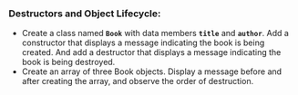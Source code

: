 ###  Destructors and Object Lifecycle:
-	Create a class named **`Book`** with data members **`title`** and **`author`**. Add a constructor that displays a message indicating the book is being created. And add a destructor that displays a message indicating the book is being destroyed.
-	Create an array of three Book objects. Display a message before and after creating the array, and observe the order of destruction.
